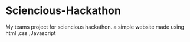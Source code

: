 # Sciencious-Hackathon
My teams project for sciencious hackathon. a simple website made using html ,css ,Javascript
